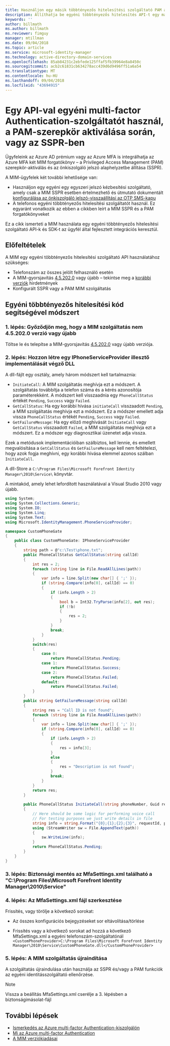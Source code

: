 ```yaml
---
title: Használjon egy másik többtényezős hitelesítési szolgáltató PAM aktiválásához egy API-n keresztül vagy az SSPR forgatókönyvben |} A Microsoft Docs
description: Állíthatja be egyéni többtényezős hitelesítés API-t egy második biztonsági szintként, ha a felhasználók szerepköröket aktiválnak a Privileged Access Management és az önkiszolgáló jelszó-visszaállítás használatához.
keywords: ''
author: billmath
ms.author: billmath
ms.reviewer: fimguy
manager: mtillman
ms.date: 09/04/2018
ms.topic: article
ms.service: microsoft-identity-manager
ms.technology: active-directory-domain-services
ms.openlocfilehash: 85ab84231c2ebfede125ffaf5fb39964e8a8450c
ms.sourcegitcommit: acb2c61831cb634278acc439d6d9496ff51a6a54
ms.translationtype: MT
ms.contentlocale: hu-HU
ms.lasthandoff: 09/04/2018
ms.locfileid: "43694915"
---
```

# <a name="use-a-custom-multi-factor-authentication-provider-via-an-api-during-pam-role-activation-or-in-sspr"></a>Egy API-val egyéni multi-factor Authentication-szolgáltatót használ, a PAM-szerepkör aktiválása során, vagy az SSPR-ben

Ügyfeleink az Azure AD prémium vagy az Azure MFA is integrálhatja az Azure MFA két MIM forgatókönyv – a Privileged Access Management (PAM) szerepkör-aktiválás és az önkiszolgáló jelszó alaphelyzetbe állítása (SSPR).

A MIM-ügyfelek két további lehetősége van:

 - Használjon egy egyéni egy egyszeri jelszó kézbesítési szolgáltató, amely csak a MIM SSPR esetben értelmezhető és útmutató dokumentált [konfigurálása az önkiszolgáló jelszó-visszaállítási az OTP SMS-kapu](https://docs.microsoft.com/en-us/previous-versions/mim/hh824692(v=ws.10))
 - A telefonos egyéni többtényezős hitelesítési szolgáltatót használ. Ez egyaránt vonatkozik az ebben a cikkben leírt a MIM SSPR és a PAM forgatókönyveket

Ez a cikk ismerteti a MIM használata egy egyéni többtényezős hitelesítési szolgáltató API-k és SDK-t az ügyfél által fejlesztett integrációs keresztül.  

## <a name="prerequisites"></a>Előfeltételek

A MIM egy egyéni többtényezős hitelesítési szolgáltató API használatához szükséges:

- Telefonszám az összes jelölt felhasználó esetén
- A MIM-gyorsjavítás [4.5.202.0](https://www.microsoft.com/download/details.aspx?id=57278) vagy újabb – tekintse meg a [korábbi verziók](/reference/version-history.md) hirdetmények
- Konfigurált SSPR vagy a PAM MIM szolgáltatás

## <a name="approach-using-custom-multi-factor-authentication-code"></a>Egyéni többtényezős hitelesítési kód segítségével módszert

### <a name="step-1-ensure-mim-service-is-at-version-452020-or-later"></a>1. lépés: Győződjön meg, hogy a MIM szolgáltatás nem 4.5.202.0 verzió vagy újabb

Töltse le és telepítse a MIM-gyorsjavítás [4.5.202.0](https://www.microsoft.com/download/details.aspx?id=57278) vagy újabb verziója.

### <a name="step-2-create-a-dll-which-implements-the-iphoneserviceprovider-interface"></a>2. lépés: Hozzon létre egy IPhoneServiceProvider illesztő implementálását végző DLL

A dll-fájlt egy osztály, amely három módszert kell tartalmaznia:

- `InitiateCall`: A MIM szolgáltatás meghívja ezt a módszert. A szolgáltatás továbbítja a telefon száma és a kérés azonosítója paraméterekként.  A módszert kell visszaadnia egy `PhoneCallStatus` értékét `Pending`, `Success` vagy `Failed`.
- `GetCallStatus`: Ha egy korábbi hívása `initiateCall` visszaadott `Pending`, a MIM szolgáltatás meghívja ezt a módszert. Ez a módszer emellett adja vissza `PhoneCallStatus` értékét `Pending`, `Success` vagy `Failed`.
- `GetFailureMessage`: Ha egy előző meghívását `InitiateCall` vagy `GetCallStatus` visszaadott `Failed`, a MIM szolgáltatás meghívja ezt a módszert. Ez a módszer egy diagnosztikai üzenetet adja vissza.

Ezek a metódusok implementációiban szálbiztos, kell lennie, és emellett megvalósítása a `GetCallStatus` és `GetFailureMessage` kell nem feltételezi, hogy azok fogja meghívni, egy korábbi hívása elemmel azonos szálban `InitiateCall`.

A dll-Store a `C:\Program Files\Microsoft Forefront Identity Manager\2010\Service\` könyvtár.

A mintakód, amely lehet lefordított használatával a Visual Studio 2010 vagy újabb.

```csharp
using System;
using System.Collections.Generic;
using System.IO;
using System.Linq;
using System.Text;
using Microsoft.IdentityManagement.PhoneServiceProvider;

namespace CustomPhoneGate
{
    public class CustomPhoneGate: IPhoneServiceProvider
    {
        string path = @"c:\Test\phone.txt";
        public PhoneCallStatus GetCallStatus(string callId)
        {
            int res = 2;
            foreach (string line in File.ReadAllLines(path))
            {
                var info = line.Split(new char[] { ';' });
                if (string.Compare(info[0], callId) == 0)
                {
                    if (info.Length > 2)
                    {
                        bool b = Int32.TryParse(info[2], out res);
                        if (!b)
                        {
                            res = 2;
                        }
                    }
                    break;
                }
            }
            switch(res)
            {
                case 0:
                    return PhoneCallStatus.Pending;
                case 1:
                    return PhoneCallStatus.Success;
                case 2:
                    return PhoneCallStatus.Failed;
                default:
                    return PhoneCallStatus.Failed;
            }       
        }
        public string GetFailureMessage(string callId)
        {
            string res = "Call ID is not found";
            foreach (string line in File.ReadAllLines(path))
            {
                var info = line.Split(new char[] { ';' });
                if (string.Compare(info[0], callId) == 0)
                {
                    if (info.Length > 2)
                    {
                        res = info[3];
                    }
                    else
                    {
                        res = "Description is not found";
                    }
                    break;
                }
            }
            return res;            
        }
        
        public PhoneCallStatus InitiateCall(string phoneNumber, Guid requestId, Dictionary<string,object> deliveryAttributes)
        {
            // Here should be some logic for performing voice call
            // For testing purposes we just write details in file             
            string info = string.Format("{0};{1};{2};{3}", requestId, phoneNumber, 0, string.Empty);
            using (StreamWriter sw = File.AppendText(path))
            {
                sw.WriteLine(info);                
            }
            return PhoneCallStatus.Pending;    
        }
    }
}
```
### <a name="step-3-backup-the-mfasettingsxml-located-in-the-cprogram-filesmicrosoft-forefront-identity-manager2010service"></a>3. lépés: Biztonsági mentés az MfaSettings.xml található a "C:\Program Files\Microsoft Forefront Identity Manager\2010\Service"

### <a name="step-4-edit-the-mfasettingsxml-file"></a>4. lépés: Az MfaSettings.xml fájl szerkesztése

Frissítés, vagy törölje a következő sorokat:

- Az összes konfigurációs bejegyzéseket sor eltávolítása/törlése 

- Frissítés vagy a következő sorokat ad hozzá a következő MfaSettings.xml a egyéni telefonszám-szolgáltatónál <br>
`<CustomPhoneProvider>C:\Program Files\Microsoft Forefront Identity Manager\2010\Service\CustomPhoneGate.dll</CustomPhoneProvider>`

### <a name="step-5-restart-mim-service"></a>5. lépés: A MIM szolgáltatás újraindítása

A szolgáltatás újraindulása után használja az SSPR és/vagy a PAM funkciók az egyéni identitásszolgáltató ellenőrzése.

> [!NOTE] 
> Vissza a beállítás MfaSettings.xml cserélje a 3. lépésben a biztonságimásolat-fájl


## <a name="next-steps"></a>További lépések

- [Ismerkedés az Azure multi-factor Authentication-kiszolgálón](https://docs.microsoft.com/en-us/azure/active-directory/authentication/howto-mfaserver-deploy)
- [Mi az Azure multi-factor Authentication](https://docs.microsoft.com/azure/multi-factor-authentication/multi-factor-authentication)
- [A MIM verziókiadásai](./reference/version-history.md)
